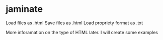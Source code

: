 # jaminate

Load files as .html
Save files as .html
Load propriety format as .txt

More inforamation on the type of HTML later.  I will create some examples
